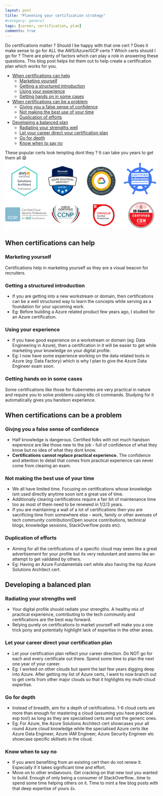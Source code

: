 ```yaml
---
layout: post
title: "Plannning your certification strategy"
#category: general
tags: [career, certification, plan]
comments: true
---
```


Do certifications matter ? Should I be happy with that one cert ? Does it make sense to go for ALL the AWS/Azure/GCP certs ? Which certs should I go for ?
There are plenty of factors which can play a role in answering these questions. This blog post helps list them out to help create a certification plan which works for you.

<!-- TOC -->

- [When certifications can help](#when-certifications-can-help)
    - [Marketing yourself](#marketing-yourself)
    - [Getting a structured introduction](#getting-a-structured-introduction)
    - [Using your experience](#using-your-experience)
    - [Getting hands on in some cases](#getting-hands-on-in-some-cases)
- [When certifications can be a problem](#when-certifications-can-be-a-problem)
    - [Givjng you a false sense of confidence](#givjng-you-a-false-sense-of-confidence)
    - [Not making the best use of your time](#not-making-the-best-use-of-your-time)
    - [Duplication of efforts](#duplication-of-efforts)
- [Developing a balanced plan](#developing-a-balanced-plan)
    - [Radiating your strengths well](#radiating-your-strengths-well)
    - [Let your career direct your certification plan](#let-your-career-direct-your-certification-plan)
    - [Go for depth](#go-for-depth)
    - [Know when to say no](#know-when-to-say-no)

<!-- /TOC -->

These popular certs look tempting dont they ? It can take you years to get them all :smile:
!["mutli-certs"](/assets/images/certifications/certs-list.drawio.png "mutli-certs")

## When certifications can help

### Marketing yourself

Certifications help in marketing yourself as they are a visual beacon for recruiters.

### Getting a structured introduction

- If you are getting into a new workstream or domain, then certifications can be a well structured way to learn the concepts while serving as a foundation for your upcoming work.
- Eg: Before building a Azure related product few years ago, I studied for an Azure certification.

### Using your experience

- If you have good experience on a workstream or domain (eg: Data Engineering in Azure), then a certification in it will be easier to get while marketing your knowledge on your digital profile.
- Eg: I now have some experience working on the data related tools in Azure (eg: Data Factory) which is why I plan to give the Azure Data Engineer exam soon.

### Getting hands on in some cases

Some certifications like those for Kubernetes are very practical in nature and require you to solve problems using k8s cli commands. Studying for it automatically gives you handson experience.

## When certifications can be a problem

### Givjng you a false sense of confidence

- Half knowledge is dangerous. Certified folks with not much handson experence are like those new to the job - full of confidence of what they know but no idea of what they dont know.
- **Certifications cannot replace practical experience.** The confidence and attention to detail that comes from practical experience can never come from clearing an exam.

### Not making the best use of your time
  
- We all have limited time. Focusing on certifications whose knowledge isnt used directly anytime soon isnt a great use of time.
- Additionally clearing certifications require a fair bit of maintenance time too as most of them need to be renewed in 1/2/3 years.
- If you are maintaining a wall of a lot of certifications then you are sacrificing time from somewhere else - work, family or other avenues of tech community contribution(Open source contributions, technical blogs, knowledge sessions, StackOverflow posts etc).

### Duplication of efforts

- Aiming for all the certifications of a specific cloud may seem like a great advertisement for your profile but its very redundant and seems like an attempt to get validated by others.
- Eg: Having an Azure Fundamentals cert while also having the top Azure Solutions Architect cert.

## Developing a balanced plan

### Radiating your strengths well

- Your digital profile should radiate your strengths. A healthy mix of practical experience, contributing to the tech community and certifications are the best way forward.
- Relying purely on certifications to market yourself will make you a one trick pony and potentially highlight lack of expertise in the other areas.

### Let your career direct your certification plan

- Let your certification plan reflect your career direction. Do NOT go for each and every certificate out there. Spend some time to plan the next one year of your career.
- Eg: I worked on other clouds but spent the last few years digging deep into Azure. After getting my list of Azure certs, I want to now branch out to get certs from other major clouds so that it highlights my multi-cloud expertise.

### Go for depth

- Instead of breadth, aim for a depth of certifications. 1-6 cloud certs are more than enough for mastering a cloud (assuming you have practical exp too!) as long as they are specialised certs and not the generic ones.
- Eg: For Azure, the Azure Solutions Architect cert showcases your all round Azure cloud knowledge while the specialised Azure certs like Azure Data Engineer, Azure IAM Engineer, Azure Security Engineer etc showcase specific skillsets in the cloud.

### Know when to say no

- If you arent benefiting from an existing cert then do not renew it. Especially if it takes significant time and effort.
- Move on to other endaevours. Get cracking on that new tool you wanted to build. Enough of only being a consumer of StackOverflow...time to spend some time helping others on it. Time to mint a few blog posts with that deep expertise of yours :thumbsup:.
